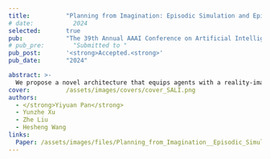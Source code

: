 ```yaml
---
title:          "Planning from Imagination: Episodic Simulation and Episodic Memory for Vision-and-Language Navigation"
# date:           2024
selected:       true
pub:            "The 39th Annual AAAI Conference on Artificial Intelligence (AAAI).<br>"
# pub_pre:        "Submitted to "
pub_post:       '<strong>Accepted.<strong>'
pub_date:       "2024"

abstract: >-
  We propose a novel architecture that equips agents with a reality-imagination hybrid memory system. This system enables agents to maintain and expand their memory through both imaginative mechanisms and navigation actions. Additionally, we design tailored pre-training tasks to develop the agent’s imaginative capabilities.
cover:          /assets/images/covers/cover_SALI.png
authors:
  - </strong>Yiyuan Pan</strong>
  - Yunzhe Xu
  - Zhe Liu
  - Hesheng Wang
links:
  Paper: /assets/images/files/Planning_from_Imagination__Episodic_Simulation_and_Episodic_Memory_for_Vision_and_Language_Navigation.pdf
---
```

